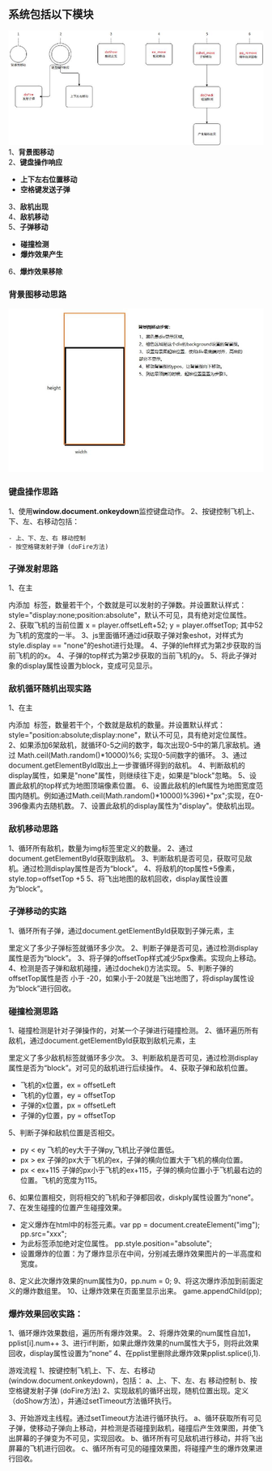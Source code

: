 ## 系统包括以下模块

![image](https://github.com/zhanghonged/scripts/blob/master/planwar/images/modul.jpg)
1、<b>背景图移动</b>
<br>
2、<b>键盘操作响应</b>

- <b>上下左右位置移动</b>
- <b>空格键发送子弹</b>

3、<b>敌机出现</b>
<br>
4、<b>敌机移动</b>
<br>
5、<b>子弹移动</b>

- <b>碰撞检测</b>
- <b>爆炸效果产生</b>

6、<b>爆炸效果移除</b>







### 背景图移动思路
![image](https://github.com/zhanghonged/scripts/blob/master/planwar/images/mapmove.jpg)

### 键盘操作思路
1、使用**window.document.onkeydown**监控键盘动作。
2、按键控制飞机上、下、左、右移动包括：

    - 上、下、左、右 移动控制
    - 按空格键发射子弹 (doFire方法)

### 子弹发射思路
1、在主 <div> 内添加 <img> 标签，数量若干个，个数就是可以发射的子弹数。并设置默认样式：style="display:none;position:absolute"，默认不可见，具有绝对定位属性。
2、获取飞机的当前位置 x = player.offsetLeft+52;  y = player.offsetTop; 其中52为飞机的宽度的一半。
3、js里面循环通过id获取子弹对象eshot，对样式为style.display == "none"的eshot进行处理。
4、子弹的left样式为第2步获取的当前飞机的的x。
4、子弹的top样式为第2步获取的当前飞机的y。
5、将此子弹对象的display属性设置为block，变成可见显示。

### 敌机循环随机出现实路
1、在主 <div> 内添加 <img> 标签，数量若干个，个数就是敌机的数量。并设置默认样式：style="position:absolute;display:none"，默认不可见，具有绝对定位属性。
2、如果添加6架敌机，就循环0-5之间的数字，每次出现0-5中的第几家敌机。通过 Math.ceil(Math.random()*10000)%6; 实现0-5间数字的循环。
3、通过document.getElementById取出上一步骤循环得到的敌机。
4、判断敌机的display属性，如果是"none"属性，则继续往下走，如果是"block"忽略。
5、设置此敌机的top样式为地图顶端像素位置。
6、设置此敌机的left属性为地图宽度范围内随机。例如通过Math.ceil(Math.random()*10000)%396)+"px";实现，在0-396像素内去随机数。
7、设置此敌机的display属性为"display"。使敌机出现。


### 敌机移动思路
1、循环所有敌机，数量为img标签里定义的数量。
2、通过document.getElementById获取到敌机。
3、判断敌机是否可见，获取可见敌机。通过检测display属性是否为“block”。
4、将敌机的top属性+5像素，style.top=offsetTop +5
5、将飞出地图的敌机回收，display属性设置为“block”。

### 子弹移动的实路
1、循环所有子弹，通过document.getElementById获取到子弹元素，主<div>里定义了多少<img>子弹标签就循环多少次。
2、判断子弹是否可见，通过检测display属性是否为“block”。
3、将子弹的offsetTop样式减少5px像素。实现向上移动。
4、检测是否子弹和敌机碰撞，通过dochek()方法实现。
5、判断子弹的offsetTop属性是否 小于 -20，如果小于-20就是飞出地图了，将display属性设为“block”进行回收。

### 碰撞检测思路
1、碰撞检测是针对子弹操作的，对某一个子弹进行碰撞检测。
2、循环遍历所有敌机，通过document.getElementById获取到敌机元素，主<div>里定义了多少<img>敌机标签就循环多少次。
3、判断敌机是否可见，通过检测display属性是否为“block”。对可见的敌机进行后续操作。
4、获取子弹和敌机位置。

   - 飞机的x位置，ex = offsetLeft
   - 飞机的y位置，ey = offsetTop
   - 子弹的x位置，px = offsetLeft
   - 子弹的y位置，py = offsetTop

5、判断子弹和敌机位置是否相交。

   - py < ey 飞机的ey大于子弹py,飞机比子弹位置低。
   - px > ex 子弹的px大于飞机的ex，子弹的横向位置大于飞机的横向位置。
   - px < ex+115 子弹的px小于飞机的ex+115，子弹的横向位置小于飞机最右边的位置。飞机的宽度为115。

6、如果位置相交，则将相交的飞机和子弹都回收，diskply属性设置为“none”。
7、在发生碰撞的位置产生碰撞效果。

   - 定义爆炸在html中的<img>标签元素。var pp = document.createElement("img"); pp.src="xxx";
   - 为此<img>标签添加绝对定位属性。 pp.style.position="absolute";
   - 设置爆炸<img>的位置：为了爆炸显示在中间，分别减去爆炸效果图片的一半高度和宽度。

8、定义此次爆炸效果的num属性为0，pp.num = 0;
9、将这次爆炸添加到前面定义的爆炸数组里。
10、让爆炸效果在页面里显示出来。 game.appendChild(pp);


### 爆炸效果回收实路：
1、循环爆炸效果数组，遍历所有爆炸效果。
2、将爆炸效果的num属性自加1，pplist[i].num++
3、进行if判断，如果此爆炸效果的num属性大于5，则将此效果回收，display属性设置为“none”
4、在pplist里删除此爆炸效果pplist.splice(i,1).


游戏流程
1、按键控制飞机上、下、左、右移动 (window.document.onkeydown)，包括：
    a、上、下、左、右 移动控制
    b、按空格键发射子弹 (doFire方法)
2、实现敌机的循环出现，随机位置出现。定义（doShow方法），并通过setTimeout方法循环执行。

3、开始游戏主线程。通过setTimeout方法进行循环执行。
   a、循环获取所有可见子弹，使移动子弹向上移动，并检测是否碰撞到敌机，碰撞后产生效果图，并使飞出屏幕的子弹变为不可见，实现回收。
   b、循环所有可见敌机进行移动，并将飞出屏幕的飞机进行回收。
   c、循环所有可见的碰撞效果图，将碰撞产生的爆炸效果进行回收。